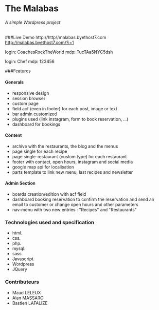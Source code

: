 # The Malabas

###### A simple Wordpress project 

###Live Demo
http://http//malabas.byethost7.com
http://malabas.byethost7.com/?i=1 

login: CoachesRockTheWorld
mdp: TucTAa5NYC5dsh

login: Chef
mdp: 123456

###Features

#### Generals

- responsive design
- session browser
- custom page
- field acf (even in footer) for each post, image or text
- bar admin customized
- plugins used (link instagram, form to book reservation, ...)
- dashboard for bookings


 #### Content

- archive with the restaurants, the blog and the menus
- page single for each recipe
- page single-restaurant (custom type) for each restaurant
- footer with contact, open hours, instagram and social media
- google map api for localisation
- parts template to link new menu, last recipes and newsletter

#### Admin Section

- boards creation/edition with acf field
- dashboard booking reservation to confirm the reservation and send an email to customer or change open hours and other parameters
- nav-menu with two new entries : "Recipes" and "Restaurants"

### Technologies used and specification
 - html.
 - css.
 - php.
 - mysql.
 - sass.
 - Javascript.
 - Wordpress
 - JQuery

 ### Contributeurs

 - Maud LELEUX
 - Alan MASSARO
 - Bastien LAFALIZE

